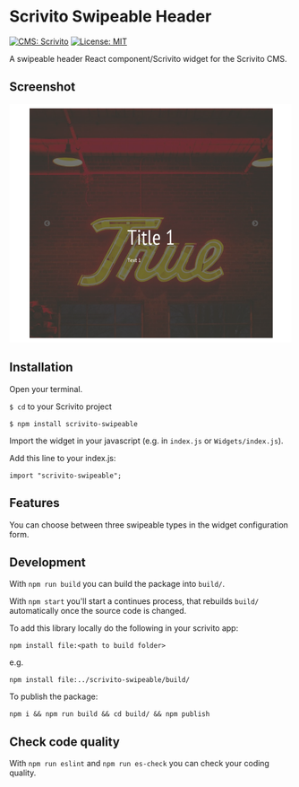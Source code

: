 # Scrivito Swipeable Header
[![CMS: Scrivito](https://img.shields.io/badge/CMS-Scrivito-brightgreen.svg)](https://scrivito.com) [![License: MIT](https://img.shields.io/badge/License-MIT-blue.svg)](https://opensource.org/licenses/MIT)

A swipeable header React component/Scrivito widget for the Scrivito CMS.

## Screenshot

![Screenshot](https://raw.githubusercontent.com/mdwp/scrivito-swipeable/master/swipeable-screenshot.png)

## Installation

Open your terminal.

`$ cd` to your Scrivito project

```
$ npm install scrivito-swipeable
```

Import the widget in your javascript (e.g. in `index.js` or `Widgets/index.js`).

Add this line to your index.js:

```
import "scrivito-swipeable";
```

## Features
You can choose between three swipeable types in the widget configuration form.

## Development

With `npm run build` you can build the package into `build/`.

With `npm start` you'll start a continues process, that rebuilds `build/` automatically once the source code is changed.

To add this library locally do the following in your scrivito app:

```
npm install file:<path to build folder>
```

e.g.

```
npm install file:../scrivito-swipeable/build/
```

To publish the package:

```
npm i && npm run build && cd build/ && npm publish
```

## Check code quality

With `npm run eslint` and `npm run es-check` you can check your coding quality.